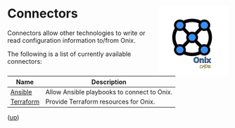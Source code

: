 # Connectors <img src="../docs/pics/ox.png" width="160" height="160" align="right">

Connectors allow other technologies to write or read configuration information to/from Onix.

The following is a list of currently available connectors:

| Name | Description |
|---|---|
|[Ansible](./ansible/readme.md)| Allow Ansible playbooks to connect to Onix. |
|[Terraform](./terraform/provider/readme.md) | Provide Terraform resources for Onix. |

([up](../readme.md))